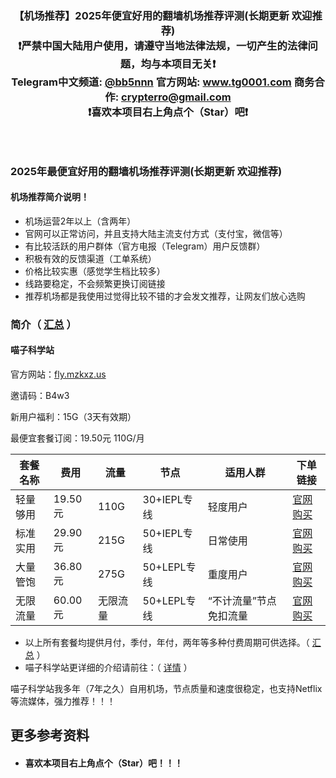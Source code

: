 <!--
 * @Description:
 * @telegram: @vvvvvbots
-->
<div align="center">
<strong> <h3>【机场推荐】2025年便宜好用的翻墙机场推荐评测(长期更新 欢迎推荐)<br>
 ❗️严禁中国大陆用户使用，请遵守当地法律法规，一切产生的法律问题，均与本项目无关❗️<br>
 <a>Telegram中文频道:</a> <a href="https://t.me/bb5nnn">@bb5nnn</a>  <a>官方网站:</a> <a href="https://www.tg0001.com">www.tg0001.com</a>  <a>商务合作:</a> <a href="mailto:crypterro@gmail.com">crypterro@gmail.com</a><br>
❗️喜欢本项目右上角点个（Star）吧❗️</strong><h3><br>
</div>

### 2025年最便宜好用的翻墙机场推荐评测(长期更新 欢迎推荐) 

#### 机场推荐简介说明！

- 机场运营2年以上（含两年）
- 官网可以正常访问，并且支持大陆主流支付方式（支付宝，微信等）
- 有比较活跃的用户群体（官方电报（Telegram）用户反馈群）
- 积极有效的反馈渠道（工单系统）
- 价格比较实惠（感觉学生档比较多）
- 线路要稳定，不会频繁更换订阅链接
- 推荐机场都是我使用过觉得比较不错的才会发文推荐，让网友们放心选购

### 简介（ [汇总](https://github.com/GigiAd6zLmd/Telegram-Channel-Group?tab=readme-ov-file#2025%E5%B9%B4%E7%A8%B3%E5%AE%9A%E5%A5%BD%E7%94%A8%E7%9A%84%E6%9C%BA%E5%9C%BA%E6%8E%A8%E8%8D%90%E8%AF%84%E6%B5%8B-%E6%B1%87%E6%80%BB-) ）

#### 喵子科学站

  官方网站：[fly.mzkxz.us](https://fly.mzkxz.top/auth/register?code=B4w3)

  邀请码：B4w3

  新用户福利：15G（3天有效期）

  最便宜套餐订阅：19.50元 110G/月
  
 套餐名称 | 费用 | 流量 | 节点 | 适用人群 | 下单链接 |
 --- | --- | --- | --- | --- | --- |
 轻量够用 | 19.50元 | 110G | 30+IEPL专线 | 轻度用户 | [官网购买](https://fly.mzkxz.top/auth/register?code=B4w3) |
 标准实用 | 29.90元 | 215G | 50+IEPL专线 | 日常使用 | [官网购买](https://fly.mzkxz.top/auth/register?code=B4w3) |
 大量管饱 | 36.80元 | 275G | 50+LEPL专线 | 重度用户 |[官网购买](https://fly.mzkxz.top/auth/register?code=B4w3) |
 无限流量 | 60.00元 | 无限流量 | 50+LEPL专线 | “不计流量”节点免扣流量 |[官网购买](https://fly.mzkxz.top/auth/register?code=B4w3) |

- 以上所有套餐均提供月付，季付，年付，两年等多种付费周期可供选择。（ [汇总](https://github.com/GigiAd6zLmd/Telegram-Channel-Group?tab=readme-ov-file#2025%E5%B9%B4%E7%A8%B3%E5%AE%9A%E5%A5%BD%E7%94%A8%E7%9A%84%E6%9C%BA%E5%9C%BA%E6%8E%A8%E8%8D%90%E8%AF%84%E6%B5%8B-%E6%B1%87%E6%80%BB-) ）
- 喵子科学站更详细的介绍请前往：（ [详情](https://github.com/GigiAd6zLmd/SSR-V2ray-Trojan-Clash-Vpn/blob/master/%E8%AF%84%E6%B5%8B/%E2%9C%88%EF%B8%8F%E3%80%90%E9%A1%B6%E7%BA%A7%E6%9C%BA%E5%9C%BA%E6%8E%A8%E8%8D%90%E3%80%91%E5%96%B5%E5%AD%90%E7%A7%91%E5%AD%A6%E7%AB%99%20-%20%E4%BE%BF%E5%AE%9C%E5%AE%9E%E6%83%A0%E3%80%81%E9%AB%98%E6%80%A7%E4%BB%B7%E6%AF%94%E3%80%81%E7%A8%B3%E5%AE%9A%E5%8F%AF%E9%9D%A0.md#%E5%96%B5%E5%AD%90%E7%A7%91%E5%AD%A6%E7%AB%99%E8%AF%A6%E7%BB%86%E8%AF%84%E6%B5%8B) ）

 喵子科学站我多年（7年之久）自用机场，节点质量和速度很稳定，也支持Netflix等流媒体，强力推荐！！！ 

## 更多参考资料
- #### 喜欢本项目右上角点个（Star）吧！！！